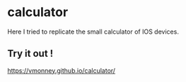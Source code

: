 # calculator

Here I tried to replicate the small calculator of IOS devices.


## Try it out !
https://vmonney.github.io/calculator/
